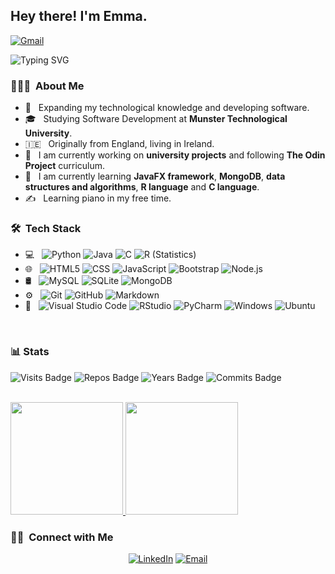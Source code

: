 
<h2> Hey there! I'm Emma.</h2>

[![Gmail](https://img.shields.io/badge/Gmail-D14836?style=for-the-badge&logo=gmail&logoColor=white)](mailto:emmaduffy241@gmail.com?subject=%20New%20message%20sent%20on%20Github)

![Typing SVG](https://readme-typing-svg.herokuapp.com/?lines=I'm+Emma+Duffy.;I+am+a+software+developer.)

<h3> 👨🏻‍💻 &nbsp;About Me </h3>

- 🤔 &nbsp; Expanding my technological knowledge and developing software.
- 🎓 &nbsp; Studying Software Development at **Munster Technological University**.
- 🇮🇪 &nbsp; Originally from England, living in Ireland.
- 🔭 &nbsp; I am currently working on **university projects** and following **The Odin Project** curriculum.
- 🌱 &nbsp; I am currently learning **JavaFX framework**, **MongoDB**, **data structures and algorithms**, **R language** and **C language**.
- ✍️ &nbsp; Learning piano in my free time.

<h3> 🛠 &nbsp;Tech Stack</h3>

- 💻 &nbsp;
  ![Python](https://img.shields.io/badge/-Python-333333?style=flat&logo=python)
  ![Java](https://img.shields.io/badge/-Java-333333?style=flat&logo=Java&logoColor=007396)
  ![C](https://img.shields.io/badge/C-00599C?style=for-the-badge&logo=c&logoColor=white)
  ![R (Statistics)](https://img.shields.io/badge/-R-333333?style=flat&logo=R&logoColor=276DC3)
- 🌐 &nbsp;
  ![HTML5](https://img.shields.io/badge/-HTML5-333333?style=flat&logo=HTML5)
  ![CSS](https://img.shields.io/badge/-CSS-333333?style=flat&logo=CSS3&logoColor=1572B6)
  ![JavaScript](https://img.shields.io/badge/-JavaScript-333333?style=flat&logo=javascript)
  ![Bootstrap](https://img.shields.io/badge/-Bootstrap-333333?style=flat&logo=bootstrap&logoColor=563D7C)
  ![Node.js](https://img.shields.io/badge/-Node.js-333333?style=flat&logo=node.js)
- 🛢 &nbsp;
  ![MySQL](https://img.shields.io/badge/-MySQL-333333?style=flat&logo=mysql)
  ![SQLite](https://img.shields.io/badge/SQLite-07405E?style=for-the-badge&logo=sqlite&logoColor=white)
  ![MongoDB](https://img.shields.io/badge/-MongoDB-333333?style=flat&logo=mongodb)
- ⚙️ &nbsp;
  ![Git](https://img.shields.io/badge/-Git-333333?style=flat&logo=git)
  ![GitHub](https://img.shields.io/badge/-GitHub-333333?style=flat&logo=github)
  ![Markdown](https://img.shields.io/badge/-Markdown-333333?style=flat&logo=markdown)
- 🔧 &nbsp;
  ![Visual Studio Code](https://img.shields.io/badge/-Visual%20Studio%20Code-333333?style=flat&logo=visual-studio-code&logoColor=007ACC)
  ![RStudio](https://img.shields.io/badge/-RStudio-333333?style=flat&logo=rstudio)
  ![PyCharm](https://img.shields.io/badge/PyCharm-000000.svg?&style=for-the-badge&logo=PyCharm&logoColor=white)
  ![Windows](https://img.shields.io/badge/Windows-0078D6?style=for-the-badge&logo=windows&logoColor=white)
  ![Ubuntu](https://img.shields.io/badge/Ubuntu-E95420?style=for-the-badge&logo=ubuntu&logoColor=white)
<br/>

### 📊 Stats

![Visits Badge](https://badges.pufler.dev/visits/emmad241/szpricky)
![Repos Badge](https://badges.pufler.dev/repos/emmad241)
![Years Badge](https://badges.pufler.dev/years/emmad241)
![Commits Badge](https://badges.pufler.dev/commits/monthly/emmad241)

<br/>

<a href="https://github.com/emmad241">
  <img height="180em" src="https://github-readme-stats.vercel.app/api?username=emmad241&theme=radical&show_icons=true&" />
  <img height="180em" src="https://github-readme-stats.vercel.app/api/top-langs/?username=emmad241&theme=radical&layout=compact" />
</a>

<br/>

<h3> 🤝🏻 &nbsp;Connect with Me </h3>

<p align="center">
<a href="https://www.linkedin.com/in/emma-duffy-2628a0233/"><img alt="LinkedIn" src="https://img.shields.io/badge/LinkedIn-Aditya%20Vikram%20Singh-blue?style=flat-square&logo=linkedin"></a>
<a href="mailto:emmaduffy241@gmail.com"><img alt="Email" src="https://img.shields.io/badge/Email-emmaduffy241@gmail.com-blue?style=flat-square&logo=gmail"></a>
</p>
